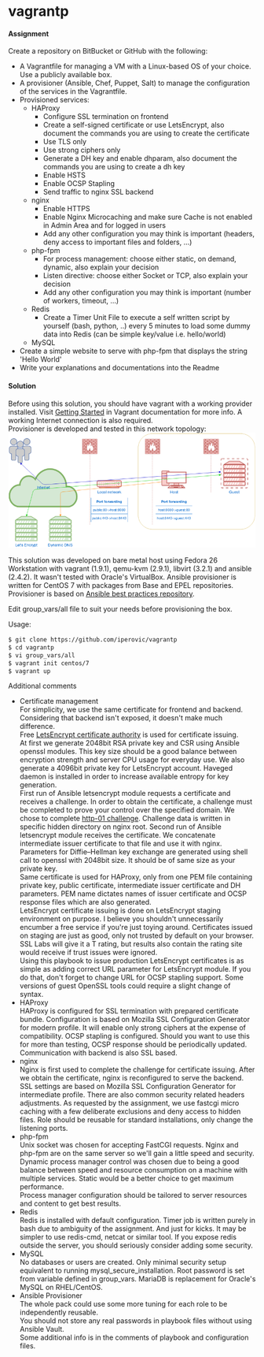 # vagrantp
#### Assignment

Create a repository on BitBucket or GitHub with the following:

  - A Vagrantfile for managing a VM with a Linux-based OS of your choice. Use a publicly available box.
  - A provisioner (Ansible, Chef, Puppet, Salt) to manage the configuration of the services in the Vagrantfile.
  - Provisioned services:
    - HAProxy
        - Configure SSL termination on frontend
        - Create a self-signed certificate or use LetsEncrypt, also document the commands you are using to create the certificate
        - Use TLS only
        - Use strong ciphers only
        - Generate a DH key and enable dhparam, also document the commands you are using to create a dh key
        - Enable HSTS
        - Enable OCSP Stapling
        - Send traffic to nginx SSL backend
    - nginx
        - Enable HTTPS
        - Enable Nginx Microcaching and make sure Cache is not enabled in Admin Area and for logged in users
        - Add any other configuration you may think is important (headers, deny access to important files and folders, ...)
    - php-fpm
        - For process management: choose either static, on demand, dynamic, also explain your decision
        - Listen directive: choose either Socket or TCP, also explain your decision
        - Add any other configuration you may think is important (number of workers, timeout, …)
    - Redis
        - Create a Timer Unit File to execute a self written script by yourself (bash, python, ..) every 5 minutes to load some dummy data into Redis (can be simple key/value i.e. hello/world)
    - MySQL
  - Create a simple website to serve with php-fpm that displays the string 'Hello World'
  - Write your explanations and documentations into the Readme

#### Solution

Before using this solution, you should have vagrant with a working provider installed. Visit [Getting Started](https://www.vagrantup.com/intro/getting-started/index.html) in Vagrant documentation for more info. A working Internet connection is also required.  
Provisioner is developed and tested in this network topology:  
![environment topology](images/vgp-topology.png)

This solution was developed on bare metal host using Fedora 26 Workstation with vagrant (1.9.1), qemu-kvm (2.9.1), libvirt (3.2.1) and ansible (2.4.2). It wasn't tested with Oracle's VirtualBox.
Ansible provisioner is written for CentOS 7 with packages from Base and EPEL repositories. Provisioner is based on [Ansible best practices repository](https://github.com/ansible/ansible-examples).

Edit group_vars/all file to suit your needs before provisioning the box.

Usage:
```shell
$ git clone https://github.com/iperovic/vagrantp
$ cd vagrantp
$ vi group_vars/all
$ vagrant init centos/7
$ vagrant up
```

Additional comments
- Certificate management  
  For simplicity, we use the same certificate for frontend and backend. Considering that backend isn't exposed, it doesn't make much difference.  
  Free [LetsEncrypt certificate authority](https://letsencrypt.org/about/) is used for certificate issuing.  
  At first we generate 2048bit RSA private key and CSR using Ansible openssl modules. This key size should be a good balance between encryption strength and server CPU usage for everyday use. We also generate a 4096bit private key for LetsEncrypt account. Haveged daemon is installed in order to increase available entropy for key generation.  
  First run of Ansible letsencrypt module requests a certificate and receives a challenge. In order to obtain the certificate, a challenge must be completed to prove your control over the specified domain. We chose to complete [http-01 challenge](https://ietf-wg-acme.github.io/acme/draft-ietf-acme-acme.html#rfc.section.8.3). Challenge data is written in specific hidden directory on nginx root. Second run of Ansible letsencrypt module receives the certificate. We concatenate intermediate issuer certificate to that file and use it with nginx. Parameters for Diffie–Hellman key exchange are generated using shell call to openssl with 2048bit size. It should be of same size as your private key.  
  Same certificate is used for HAProxy, only from one PEM file containing private key, public certificate, intermediate issuer certificate and DH parameters. PEM name dictates names of issuer certificate and OCSP response files which are also generated.  
  LetsEncrypt certificate issuing is done on LetsEncrypt staging environment on purpose. I believe you shouldn't unnecessarily encumber a free service if you're just toying around. Certificates issued on staging are just as good, only not trusted by default on your browser. SSL Labs will give it a T rating, but results also contain the rating site would receive if trust issues were ignored.  
  Using this playbook to issue production LetsEncrypt certificates is as simple as adding correct URL parameter for LetsEncrypt module. If you do that, don't forget to change URL for OCSP stapling support. Some versions of guest OpenSSL tools could require a slight change of syntax.
- HAProxy  
  HAProxy is configured for SSL termination with prepared certificate bundle. Configuration is based on Mozilla SSL Configuration Generator for modern profile. It will enable only strong ciphers at the expense of compatibility. OCSP stapling is configured. Should you want to use this for more than testing, OCSP response should be periodically updated. Communication with backend is also SSL based.
- nginx  
  Nginx is first used to complete the challenge for certificate issuing. After we obtain the certificate, nginx is reconfigured to serve the backend. SSL settings are based on Mozilla SSL Configuration Generator for intermediate profile. There are also common security related headers adjustments. As requested by the assignment, we use fastcgi micro caching with a few deliberate exclusions and deny access to hidden files. Role should be reusable for standard installations, only change the listening ports.
- php-fpm  
  Unix socket was chosen for accepting FastCGI requests. Nginx and php-fpm are on the same server so we'll gain a little speed and security. Dynamic process manager control was chosen due to being a good balance between speed and resource consumption on a machine with multiple services. Static would be a better choice to get maximum performance.  
  Process manager configuration should be tailored to server resources and content to get best results.
- Redis  
  Redis is installed with default configuration. Timer job is written purely in bash due to ambiguity of the assignment. And just for kicks. It may be simpler to use redis-cmd, netcat or similar tool. If you expose redis outside the server, you should seriously consider adding some security.
- MySQL  
  No databases or users are created. Only minimal security setup equivalent to running mysql_secure_installation. Root password is set from variable defined in group_vars. MariaDB is replacement for Oracle's MySQL on RHEL/CentOS.
- Ansible Provisioner  
  The whole pack could use some more tuning for each role to be independently reusable.  
  You should not store any real passwords in playbook files without using Ansible Vault.  
  Some additional info is in the comments of playbook and configuration files.
